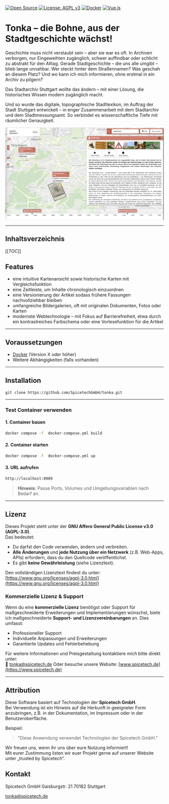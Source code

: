 [![Open Source](https://img.shields.io/badge/Open%20Source-💖-pink)]()
[![License: AGPL v3](https://img.shields.io/badge/License-AGPL%20v3-blue.svg)](https://www.gnu.org/licenses/agpl-3.0.html)
[![Docker](https://img.shields.io/badge/Docker-Container-blue)](https://hub.docker.com/r/USERNAME/REPOSITORY)
[![Vue.js](https://img.shields.io/badge/Vue.js-3.x-brightgreen)](https://vuejs.org/)

# Tonka – die Bohne, aus der Stadtgeschichte wächst!

Geschichte muss nicht verstaubt sein – aber sie war es oft. In Archiven verborgen, nur Eingeweihten zugänglich, schwer auffindbar oder schlicht zu abstrakt für den Alltag. Gerade Stadtgeschichte – die uns alle umgibt – blieb lange unnahbar. Wer steckt hinter dem Straßennamen? Was geschah an diesem Platz? Und wo kann ich mich informieren, ohne erstmal in ein Archiv zu pilgern?

Das Stadtarchiv Stuttgart wollte das ändern – mit einer Lösung, die historisches Wissen modern zugänglich macht. 

Und so wurde das digitale, topographische Stadtlexikon, im Auftrag der Stadt Stuttgart entwickelt – in enger Zusammenarbeit mit dem Stadtarchiv und dem Stadtmessungsamt. So verbindet es wissenschaftliche Tiefe mit räumlicher Genauigkeit.

![beispiel_image](beispiel_image.png)

---
## Inhaltsverzeichnis
[[_TOC_]]

## Features
- eine intuitive Kartenansicht sowie historische Karten mit Vergleichsfunktion
- eine Zeitleiste, um Inhalte chronologisch einzuordnen
- eine Versionierung der Artikel sodass frühere Fassungen nachvollziehbar bleiben
- umfangreiche Bildergalerien, oft mit originalen Dokumenten, Fotos oder Karten
- modernste Webtechnologie – mit Fokus auf Barrierefreiheit, etwa durch ein kontrastreiches Farbschema oder eine Vorlesefunktion für die Artikel

---

## Voraussetzungen
- [Docker](https://www.docker.com/) (Version X oder höher)
- Weitere Abhängigkeiten (falls vorhanden)

---

## Installation
```
git clone https://github.com/SpicetechGmbH/tonka.git
```
---

### Test Container verwenden

#### 1. Container bauen

```bash
docker compose -f  docker-compose.yml build
```

#### 2. Container starten

```bash
docker compose -f  docker-compose.yml up
```

#### 3. URL aufrufen
```bash
http://localhost:8989
```

> **Hinweis**: Passe Ports, Volumes und Umgebungsvariablen nach Bedarf an.

---

## Lizenz

Dieses Projekt steht unter der **GNU Affero General Public License v3.0 (AGPL-3.0)**.  
Das bedeutet:
- Du darfst den Code verwenden, ändern und verbreiten.
- **Alle Änderungen** und **jede Nutzung über ein Netzwerk** (z.B. Web-Apps, APIs) erfordern, dass du den Quellcode veröffentlichst.
- Es gibt **keine Gewährleistung** (siehe Lizenztext).

Den vollständigen Lizenztext findest du unter:  
[https://www.gnu.org/licenses/agpl-3.0.html](https://www.gnu.org/licenses/agpl-3.0.html)

### Kommerzielle Lizenz & Support

Wenn du eine **kommerzielle Lizenz** benötigst oder Support für maßgeschneiderte Erweiterungen und Implementierungen wünschst, 
biete ich maßgeschneiderte **Support- und Lizenzvereinbarungen** an.
Dies umfasst:

- Professioneller Support
- Individuelle Anpassungen und Erweiterungen
- Garantierte Updates und Fehlerbehebung

Für weitere Informationen und Preisgestaltung kontaktiere mich bitte direkt unter:  
📧 tonka@spicetech.de
Oder besuche unsere Website: [www.spicetech.de](https://www.spicetech.de)

---

## Attribution

Diese Software basiert auf Technologien der **Spicetech GmbH**.  
Bei Verwendung ist ein Hinweis auf die Herkunft in geeigneter Form anzubringen, z.B. in der Dokumentation, im Impressum oder in der Benutzeroberfläche.

Beispiel:
> "Diese Anwendung verwendet Technologien der Spicetech GmbH."

Wir freuen uns, wenn ihr uns über eure Nutzung informiert!  
Mit eurer Zustimmung listen wir euer Projekt gerne auf unserer Website unter „trusted by Spicetech“.

## Kontakt
Spicetech GmbH
Gaisburgstr. 21
70182 Stuttgart

tonka@spicetech.de
